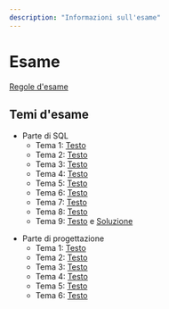 ```yaml
---
description: "Informazioni sull'esame"
---
```


# Esame

[Regole d'esame](https://farinetti.github.io/materiale-bdcin/RegoleEsame24-25.pdf)

## Temi d'esame

- Parte di SQL
    - Tema 1: [Testo](https://farinetti.github.io/materiale-bdcin/TE-SQL1-Testo.pdf) <!-- e [Soluzione](https://farinetti.github.io/materiale-bdcin/TE-SQL1-Soluzione.pdf) -->
    - Tema 2: [Testo](https://farinetti.github.io/materiale-bdcin/TE-SQL2-Testo.pdf) <!-- e [Soluzione](https://farinetti.github.io/materiale-bdcin/TE-SQL2-Soluzione.pdf) -->
    - Tema 3: [Testo](https://farinetti.github.io/materiale-bdcin/TE-SQL3-Testo.pdf) <!-- e [Soluzione](https://farinetti.github.io/materiale-bdcin/TE-SQL3-Soluzione.pdf) -->
    - Tema 4: [Testo](https://farinetti.github.io/materiale-bdcin/TE-SQL4-Testo.pdf) <!-- e [Soluzione](https://farinetti.github.io/materiale-bdcin/TE-SQL4-Soluzione.pdf) -->
    - Tema 5: [Testo](https://farinetti.github.io/materiale-bdcin/TE-SQL5-Testo.pdf) <!-- e [Soluzione](https://farinetti.github.io/materiale-bdcin/TE-SQL5-Soluzione.pdf) -->
    - Tema 6: [Testo](https://farinetti.github.io/materiale-bdcin/TE-SQL6-Testo.pdf) <!-- e [Soluzione](https://farinetti.github.io/materiale-bdcin/TE-SQL6-Soluzione.pdf) -->
    - Tema 7: [Testo](https://farinetti.github.io/materiale-bdcin/TE-SQL7-Testo.pdf) <!-- e [Soluzione](https://farinetti.github.io/materiale-bdcin/TE-SQL7-Soluzione.pdf) -->
    - Tema 8: [Testo](https://farinetti.github.io/materiale-bdcin/TE-SQL8-Testo.pdf) <!-- e [Soluzione](https://farinetti.github.io/materiale-bdcin/TE-SQL8-Soluzione.pdf) -->
    - Tema 9: [Testo](https://farinetti.github.io/materiale-bdcin/TE-SQL9-Testo.pdf) e [Soluzione](https://farinetti.github.io/materiale-bdcin/TE-SQL9-Soluzione.pdf)

<!--
    - Temi d'esame proposti in aula il 12/01/2024: [Testo](https://farinetti.github.io/materiale-bdcin/Esercizi-12-01-24.pdf) e [Soluzione](https://farinetti.github.io/materiale-bdcin/Soluzioni-12-01-24.pdf)
-->

- Parte di progettazione
    - Tema 1: [Testo](https://farinetti.github.io/materiale-bdcin/TE-ER1-Testo.pdf) <!-- e [Soluzione](https://farinetti.github.io/materiale-bdcin/TE-ER1-Soluzione.pdf) -->
    - Tema 2: [Testo](https://farinetti.github.io/materiale-bdcin/TE-ER2-Testo.pdf) <!-- e [Soluzione](https://farinetti.github.io/materiale-bdcin/TE-ER2-Soluzione.pdf) -->
    - Tema 3: [Testo](https://farinetti.github.io/materiale-bdcin/TE-ER3-Testo.pdf) <!-- e [Soluzione](https://farinetti.github.io/materiale-bdcin/TE-ER3-Soluzione.pdf) -->
    - Tema 4: [Testo](https://farinetti.github.io/materiale-bdcin/TE-ER4-Testo.pdf) <!-- e [Soluzione](https://farinetti.github.io/materiale-bdcin/TE-ER4-Soluzione.pdf) -->
    - Tema 5: [Testo](https://farinetti.github.io/materiale-bdcin/TE-ER5-Testo.pdf) <!-- e [Soluzione](https://farinetti.github.io/materiale-bdcin/TE-ER5-Soluzione.pdf) -->
    - Tema 6: [Testo](https://farinetti.github.io/materiale-bdcin/TE-ER6-Testo.pdf) <!-- e [Soluzione](https://farinetti.github.io/materiale-bdcin/TE-ER6-Soluzione.pdf) -->
    


